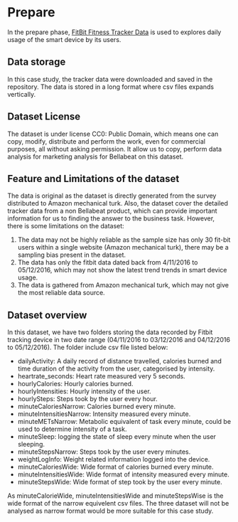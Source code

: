 # Prepare

In the prepare phase, [FitBit Fitness Tracker Data](https://www.kaggle.com/datasets/arashnic/fitbit) is used to explores daily usage of the smart device by its users.

## Data storage

In this case study, the tracker data were downloaded and saved in the repository. The data is stored in a long format where csv files expands vertically.

## Dataset License

The dataset is under license CC0: Public Domain, which means one can copy, modify, distribute and perform the work, even for commercial purposes, all without asking permission. It allow us to copy, perform data analysis for marketing analysis for Bellabeat on this dataset.

## Feature and Limitations of the dataset

The data is original as the dataset is directly generated from the survey distributed to Amazon mechanical turk. Also, the dataset cover the detailed tracker data from a non Bellabeat product, which can provide important information for us to finding the answer to the business task. However, there is some limitations on the dataset:

1. The data may not be highly reliable as the sample size has only 30 fit-bit users within a single website (Amazon mechanical turk), there may be a sampling bias present in the dataset.
2. The data has only the fitbit data dated back from 4/11/2016 to 05/12/2016, which may not show the latest trend trends in smart device usage.
3. The data is gathered from Amazon mechanical turk, which may not give the most reliable data source.

## Dataset overview

In this dataset, we have two folders storing the data recorded by Fitbit tracking device in two date range (04/11/2016 to 03/12/2016 and 04/12/2016 to 05/12/2016). The folder include csv file listed below:

- dailyActivity: A daily record of distance travelled, calories burned and time duration of the activity from the user, categorised by intensity.
- heartrate_seconds: Heart rate measured very 5 seconds.
- hourlyCalories: Hourly calories burned.
- hourlyIntensities: Hourly intensity of the user.
- hourlySteps: Steps took by the user every hour.
- minuteCaloriesNarrow: Calories burned every minute.
- minuteIntensitiesNarrow: Intensity measured every minute.
- minuteMETsNarrow: Metabolic equivalent of task every minute, could be used to determine intensity of a task.
- minuteSleep: logging the state of sleep every minute when the user sleeping.
- minuteStepsNarrow: Steps took by the user every minutes.
- weightLogInfo: Weight related information logged into the device.
- minuteCaloriesWide: Wide format of calories burned every minute.
- minuteIntensitiesWide: Wide format of intensity measured every minute.
- minuteStepsWide: Wide format of step took by the user every minute.

As minuteCalorieWide, minuteIntensitiesWide and minuteStepsWise is the wide format of the narrow equivelent csv files. The three dataset will not be analysed as narrow format would be more suitable for this case study.


